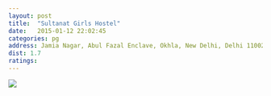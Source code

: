 ```yaml
---
layout: post
title:  "Sultanat Girls Hostel"
date:   2015-01-12 22:02:45
categories: pg
address: Jamia Nagar, Abul Fazal Enclave, Okhla, New Delhi, Delhi 110020
dist: 1.7
ratings:
---
```

<a href="https://www.google.com/maps/dir/Jamia+Millia+Islamia+Cricket+Ground,+Maulana+Mohammad+Ali+Jauhar+Marg,+Jamia+Nagar,+Friends+Colony,+New+Delhi,+Delhi,+India/'28.56761,77.28471'/@28.5643375,77.281188,17z/data=!4m13!4m12!1m5!1m1!1s0x390ce38cedb6d21f:0xc2dcb1b232f79225!2m2!1d77.279107!2d28.562508!1m3!2m2!1d77.28471!2d28.56761!3e2!5i1?hl=en">
                <img src="https://maps.googleapis.com/maps/api/staticmap?visible=Jamia+Millia+Islamia&size=640x300&scale=2&maptype=roadmap&markers=%7Ccolor:red%7Clabel:Z%7C28.567621, 77.284718&markers=size:mid|color:green%7Clabel:FET%7C28.5606083,77.2790183&markers=size:mid|color:green%7Clabel:FET%7C28.561075,77.280960&path=color:0x0000ff|weight:3|28.561234,77.279251|28.561036,77.279755|28.561045,77.279916|28.561083, 77.282866|28.561598, 77.284296|28.562098, 77.285551|28.562381, 77.285873|28.562456, 77.285959|28.563106, 77.286270|28.563860, 77.287102|28.564378, 77.287788|28.564503, 77.287894|28.564588, 77.287776|28.564738, 77.287368|28.564946, 77.286638|28.565143, 77.285962|28.565407, 77.285458|28.565539, 77.285211|28.565756, 77.284997|28.565921, 77.284761|28.566453, 77.285136|28.567065, 77.285501|28.567442, 77.284600|28.567621, 77.284718">
</a>
